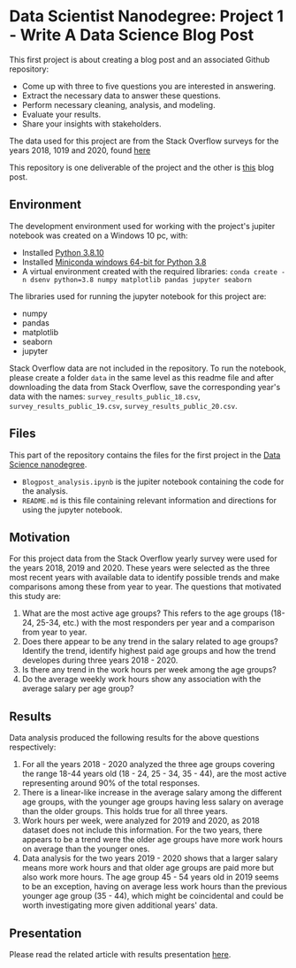 # Data Scientist Nanodegree: Project 1 - Write A Data Science Blog Post

This first project is about creating a blog post and an associated Github repository:

* Come up with three to five questions you are interested in answering.
* Extract the necessary data to answer these questions.
* Perform necessary cleaning, analysis, and modeling.
* Evaluate your results.
* Share your insights with stakeholders.

The data used for this project are from the Stack Overflow surveys for the years 2018, 1019 and 2020, found [here](https://insights.stackoverflow.com/survey)

This repository is one deliverable of the project and the other is [this](https://medium.com/@cliatas/how-will-your-salary-develop-as-you-grow-as-a-developer-721e3e2542f) blog post.

## Environment

The development environment used for working with the project's jupiter notebook was created on a Windows 10 pc, with:

* Installed [Python 3.8.10](https://www.python.org/downloads/release/python-3810/)
* Installed [Miniconda windows 64-bit for Python 3.8](https://docs.conda.io/en/latest/miniconda.html)
* A virtual environment created with the required libraries: `conda create -n dsenv python=3.8 numpy matplotlib pandas jupyter seaborn`

The libraries used for running the jupyter notebook for this project are:
* numpy
* pandas
* matplotlib
* seaborn
* jupyter

Stack Overflow data are not included in the repository. To run the notebook, please create a folder `data` in the same level as this readme file and after downloading the data from Stack Overflow, save the corresponding year's data with the names: `survey_results_public_18.csv`, `survey_results_public_19.csv`, `survey_results_public_20.csv`.

## Files

This part of the repository contains the files for the first project in the [Data Science nanodegree](https://www.udacity.com/course/data-scientist-nanodegree--nd025).

* `Blogpost_analysis.ipynb` is the jupiter notebook containing the code for the analysis.
* `README.md` is this file containing relevant information and directions for using the jupyter notebook.

## Motivation

For this project data from the Stack Overflow yearly survey were used for the years 2018, 2019 and 2020. These years were selected as the three most recent years with available data to identify possible trends and make comparisons among these from year to year. The questions that motivated this study are:

1. What are the most active age groups? This refers to the age groups (18-24, 25-34, etc.) with the most responders per year and a comparison from year to year.
2. Does there appear to be any trend in the salary related to age groups? Identify the trend, identify highest paid age groups and how the trend developes during three years 2018 - 2020.
3. Is there any trend in the work hours per week among the age groups?
4. Do the average weekly work hours show any association with the average salary per age group?

## Results

Data analysis produced the following results for the above questions respectively:

1. For all the years 2018 - 2020 analyzed the three age groups covering the range 18-44 years old (18 - 24, 25 - 34, 35 - 44), are the most active representing around 90% of the total responses.
2. There is a linear-like increase in the average salary among the different age groups, with the younger age groups having less salary on average than the older groups. This holds true for all three years.
3. Work hours per week, were analyzed for 2019 and 2020, as 2018 dataset does not include this information. For the two years, there appears to be a trend were the older age groups have more work hours on average than the younger ones.
4. Data analysis for the two years 2019 - 2020 shows that a larger salary means more work hours and that older age groups are paid more but also work more hours. The age group 45 - 54 years old in 2019 seems to be an exception, having on average less work hours than the previous younger age group (35 - 44), which might be coincidental and could be worth investigating more given additional years' data.

## Presentation

Please read the related article with results presentation [here](https://medium.com/@cliatas/how-will-your-salary-develop-as-you-grow-as-a-developer-721e3e2542f).
